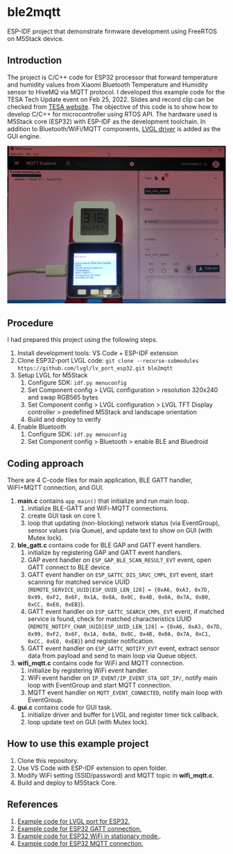 # ble2mqtt
ESP-IDF project that demonstrate firmware development using FreeRTOS on M5Stack device.

## Introduction
The project is C/C++ code for ESP32 processor that forward temperature and humidity values from Xiaomi Bluetooth Temperature and Humidity sensor to HiveMQ via MQTT protocol. I developed this example code for the TESA Tech Update event on Feb 25, 2022. Slides and record clip can be checked from [TESA website](https://www.tesa.or.th). The objective of this code is to show how to develop C/C++ for microcontroller using RTOS API. The hardware used is M5Stack core (ESP32) with ESP-IDF as the development toolchain. In addition to Bluetooth/WiFi/MQTT components, [LVGL driver](https://docs.lvgl.io/latest/en/html/get-started/espressif.html) is added as the GUI engine.

![Demo device](./images/BLE2MQTT_demo.jpg)

## Procedure
I had prepared this project using the following steps.
1. Install development tools: VS Code + ESP-IDF extension
2. Clone ESP32-port LVGL code: `git clone --recurse-submodules https://github.com/lvgl/lv_port_esp32.git ble2mqtt`
3. Setup LVGL for M5Stack
	1. Configure SDK: `idf.py menuconfig`
	2. Set Component config > LVGL configuration > resolution 320x240 and swap RGB565 bytes
	3. Set Component config > LVGL configuration > LVGL TFT Display controller > predefined M5Stack and landscape orientation
	4. Build and deploy to verify
4. Enable Bluetooth
	1. Configure SDK: `idf.py menuconfig`
	2. Set Component config > Bluetooth > enable BLE and Bluedroid

## Coding approach
There are 4 C-code files for main application, BLE GATT handler, WiFI+MQTT connection, and GUI.
1. **main.c** contains `app_main()` that initialize and run main loop.
	1. initialize BLE-GATT and WiFi-MQTT connections.
	2. create GUI task on core 1.
	3. loop that updating (non-blocking) network status (via EventGroup), sensor values (via Queue), and update text to show on GUI (with Mutex lock).
2. **ble_gatt.c** contains code for BLE GAP and GATT event handlers.
	1. initialize by registering GAP and GATT event handlers.
	2. GAP event handler on `ESP_GAP_BLE_SCAN_RESULT_EVT` event, open GATT connect to BLE device.
	3. GATT event handler on `ESP_GATTC_DIS_SRVC_CMPL_EVT` event, start scanning for matched service UUID (`REMOTE_SERVICE_UUID[ESP_UUID_LEN_128] = {0xA6, 0xA3, 0x7D, 0x99, 0xF2, 0x6F, 0x1A, 0x8A, 0x0C, 0x4B, 0x0A, 0x7A, 0xB0, 0xCC, 0xE0, 0xEB}`).
	4. GATT event handler on `ESP_GATTC_SEARCH_CMPL_EVT` event, if matched service is found, check for matched characteristics UUID (`REMOTE_NOTIFY_CHAR_UUID[ESP_UUID_LEN_128] = {0xA6, 0xA3, 0x7D, 0x99, 0xF2, 0x6F, 0x1A, 0x8A, 0x0C, 0x4B, 0x0A, 0x7A, 0xC1, 0xCC, 0xE0, 0xEB}`) and register notification.
	3. GATT event handler on `ESP_GATTC_NOTIFY_EVT` event, extract sensor data from payload and send to main loop via Queue object.
3. **wifi_mqtt.c** contains code for WiFi and MQTT connection.
	1. initialize by registering WiFi event handler.
	2. WiFi event handler on `IP_EVENT/IP_EVENT_STA_GOT_IP/`, notify main loop with EventGroup and start MQTT connection.
	3. MQTT event handler on `MQTT_EVENT_CONNECTED`, notify main loop with EventGroup.	
4. **gui.c** contains code for GUI task.
	1. initialize driver and buffer for LVGL and register timer tick callback.
	2. loop update text on GUI (with Mutex lock).

## How to use this example project
1. Clone this repository.
2. Use VS Code with ESP-IDF extension to open folder.
3. Modify WiFi setting (SSID/password) and MQTT topic in **wifi_mqtt.c**.
4. Build and deploy to M5Stack Core.

## References
1. [Example code for LVGL port for ESP32.](https://github.com/lvgl/lv_port_esp32)
2. [Example code for ESP32 GATT connection.](https://github.com/espressif/esp-idf/tree/master/examples/bluetooth/bluedroid/ble/gatt_client)
3. [Example code for ESP32 WiFi in stationary mode.](https://github.com/espressif/esp-idf/tree/master/examples/wifi/getting_started/station).
4. [Example code for ESP32 MQTT connection.](https://github.com/espressif/esp-idf/tree/master/examples/protocols/mqtt/tcp)